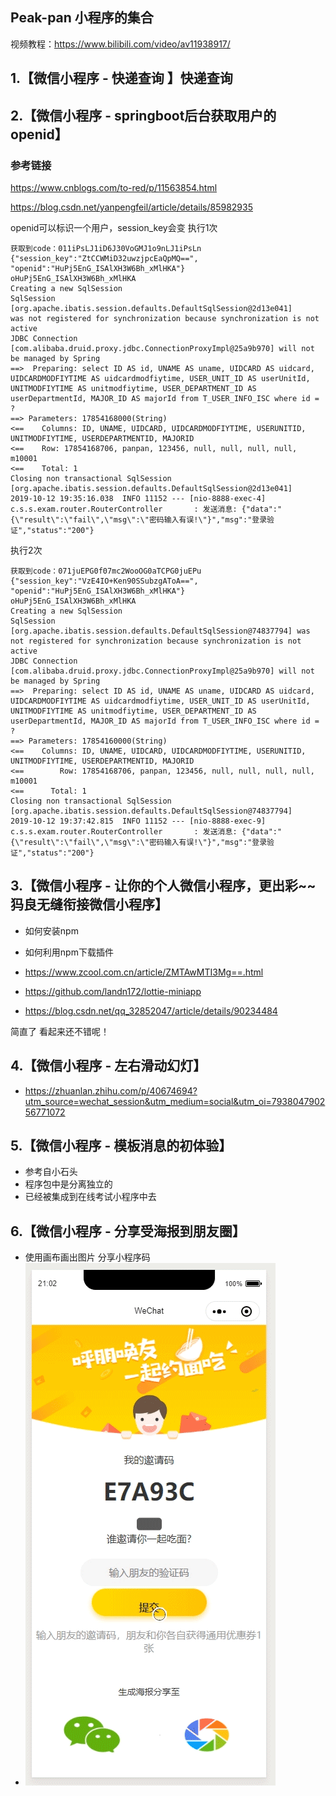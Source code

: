 ## Peak-pan 小程序的集合

视频教程：https://www.bilibili.com/video/av11938917/

## 1.【微信小程序 - 快递查询 】快递查询


## 2.【微信小程序 - springboot后台获取用户的openid】

### 参考链接
https://www.cnblogs.com/to-red/p/11563854.html

https://blog.csdn.net/yanpengfeil/article/details/85982935

openid可以标识一个用户，session_key会变
执行1次

```
获取到code：011iPsLJ1iD6J30VoGMJ1o9nLJ1iPsLn
{"session_key":"ZtCCWMiD32uwzjpcEaQpMQ==",
"openid":"HuPj5EnG_ISAlXH3W6Bh_xMlHKA"}
oHuPj5EnG_ISAlXH3W6Bh_xMlHKA
Creating a new SqlSession
SqlSession [org.apache.ibatis.session.defaults.DefaultSqlSession@2d13e041]
was not registered for synchronization because synchronization is not active
JDBC Connection [com.alibaba.druid.proxy.jdbc.ConnectionProxyImpl@25a9b970] will not be managed by Spring
==>  Preparing: select ID AS id, UNAME AS uname, UIDCARD AS uidcard, UIDCARDMODFIYTIME AS uidcardmodfiytime, USER_UNIT_ID AS userUnitId, UNITMODFIYTIME AS unitmodfiytime, USER_DEPARTMENT_ID AS userDepartmentId, MAJOR_ID AS majorId from T_USER_INFO_ISC where id = ? 
==> Parameters: 17854168000(String)
<==    Columns: ID, UNAME, UIDCARD, UIDCARDMODFIYTIME, USERUNITID, UNITMODFIYTIME, USERDEPARTMENTID, MAJORID
<==    Row: 17854168706, panpan, 123456, null, null, null, null, m10001
<==    Total: 1
Closing non transactional SqlSession [org.apache.ibatis.session.defaults.DefaultSqlSession@2d13e041]
2019-10-12 19:35:16.038  INFO 11152 --- [nio-8888-exec-4] c.s.s.exam.router.RouterController       : 发送消息: {"data":"{\"result\":\"fail\",\"msg\":\"密码输入有误!\"}","msg":"登录验证","status":"200"}
```

执行2次

```
获取到code：071juEPG0f07mc2WooOG0aTCPG0juEPu
{"session_key":"VzE4IO+Ken90SSubzgAToA==",
"openid":"HuPj5EnG_ISAlXH3W6Bh_xMlHKA"}
oHuPj5EnG_ISAlXH3W6Bh_xMlHKA
Creating a new SqlSession
SqlSession [org.apache.ibatis.session.defaults.DefaultSqlSession@74837794] was not registered for synchronization because synchronization is not active
JDBC Connection [com.alibaba.druid.proxy.jdbc.ConnectionProxyImpl@25a9b970] will not be managed by Spring
==>  Preparing: select ID AS id, UNAME AS uname, UIDCARD AS uidcard, UIDCARDMODFIYTIME AS uidcardmodfiytime, USER_UNIT_ID AS userUnitId, UNITMODFIYTIME AS unitmodfiytime, USER_DEPARTMENT_ID AS userDepartmentId, MAJOR_ID AS majorId from T_USER_INFO_ISC where id = ? 
==> Parameters: 17854160000(String)
<==    Columns: ID, UNAME, UIDCARD, UIDCARDMODFIYTIME, USERUNITID, UNITMODFIYTIME, USERDEPARTMENTID, MAJORID
<==        Row: 17854168706, panpan, 123456, null, null, null, null, m10001
<==      Total: 1
Closing non transactional SqlSession [org.apache.ibatis.session.defaults.DefaultSqlSession@74837794]
2019-10-12 19:37:42.815  INFO 11152 --- [nio-8888-exec-9] c.s.s.exam.router.RouterController       : 发送消息: {"data":"{\"result\":\"fail\",\"msg\":\"密码输入有误!\"}","msg":"登录验证","status":"200"}
```

## 3.【微信小程序 - 让你的个人微信小程序，更出彩~~ 犸良无缝衔接微信小程序】

- 如何安装npm
- 如何利用npm下载插件
- https://www.zcool.com.cn/article/ZMTAwMTI3Mg==.html
- https://github.com/landn172/lottie-miniapp

- https://blog.csdn.net/qq_32852047/article/details/90234484

简直了 看起来还不错呢！

## 4.【微信小程序 - 左右滑动幻灯】

- https://zhuanlan.zhihu.com/p/40674694?utm_source=wechat_session&utm_medium=social&utm_oi=793804790256771072


## 5.【微信小程序 - 模板消息的初体验】

- 参考自小石头
- 程序包中是分离独立的
- 已经被集成到在线考试小程序中去

## 6.【微信小程序 - 分享受海报到朋友圈】
- 使用画布画出图片 分享小程序码
- ![](./分享受海报到朋友圈/yanshi.gif)



















